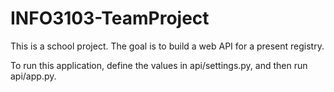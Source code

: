 # INFO3103-TeamProject

This is a school project. The goal is to build a web API for a present registry.

To run this application, define the values in api/settings.py, and then run api/app.py.
